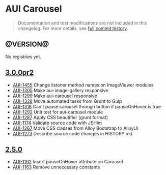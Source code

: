 # AUI Carousel

> Documentation and test modifications are not included in this changelog. For more details, see [full commit history](https://github.com/liferay/alloy-ui/commits/master/src/aui-carousel).

## @VERSION@

No registries yet.

## [3.0.0pr2](https://github.com/liferay/alloy-ui/releases/tag/3.0.0pr2)

* [AUI-1455](https://issues.liferay.com/browse/AUI-1455) Change listener method names on ImageViewer modules
* [AUI-1305](https://issues.liferay.com/browse/AUI-1305) Make aui-image-gallery responsive
* [AUI-1299](https://issues.liferay.com/browse/AUI-1299) Make aui-carousel responsive
* [AUI-1328](https://issues.liferay.com/browse/AUI-1328) Move automated tasks from Grunt to Gulp
* [AUI-1316](https://issues.liferay.com/browse/AUI-1316) Can't pause carousel through button if pauseOnHover is true
* [AUI-1292](https://issues.liferay.com/browse/AUI-1292) Unit test for aui-carousel module
* [AUI-1287](https://issues.liferay.com/browse/AUI-1287) Apply CSS beautifier (grunt format) 
* [AUI-1174](https://issues.liferay.com/browse/AUI-1174) Validate source code with JSHint
* [AUI-1267](https://issues.liferay.com/browse/AUI-1267) Move CSS classes from Alloy Bootstrap to AlloyUI
* [AUI-1273](https://issues.liferay.com/browse/AUI-1273) Describe source code changes in HISTORY.md

## [2.5.0](https://github.com/liferay/alloy-ui/releases/tag/2.5.0)

* [AUI-1192](https://issues.liferay.com/browse/AUI-1192) Insert pauseOnHover attribute on Carousel
* [AUI-1163](https://issues.liferay.com/browse/AUI-1163) Remove unnecessary constants